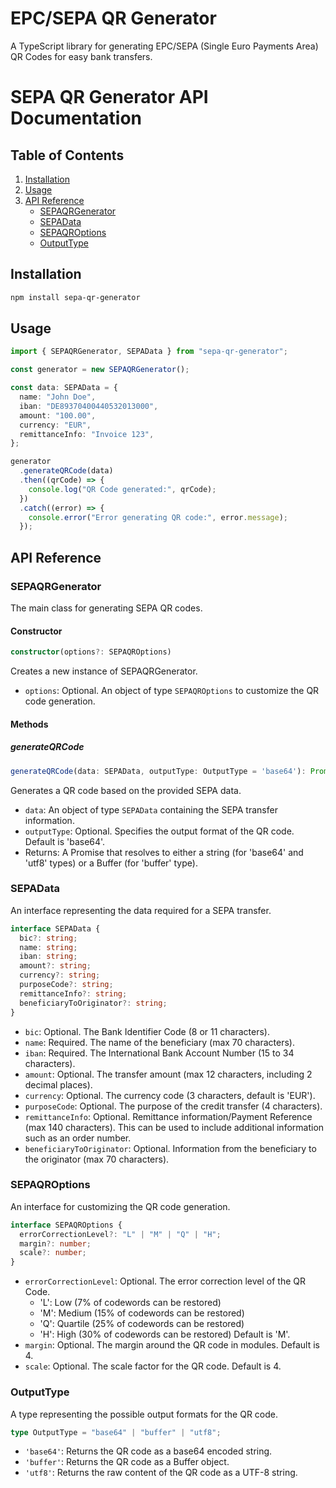 # EPC/SEPA QR Generator

A TypeScript library for generating EPC/SEPA (Single Euro Payments Area) QR Codes for easy bank transfers.

# SEPA QR Generator API Documentation

## Table of Contents

1. [Installation](#installation)
2. [Usage](#usage)
3. [API Reference](#api-reference)
   - [SEPAQRGenerator](#sepaqrgenerator)
   - [SEPAData](#sepadata)
   - [SEPAQROptions](#sepaqroptions)
   - [OutputType](#outputtype)

## Installation

```bash
npm install sepa-qr-generator
```

## Usage

```typescript
import { SEPAQRGenerator, SEPAData } from "sepa-qr-generator";

const generator = new SEPAQRGenerator();

const data: SEPAData = {
  name: "John Doe",
  iban: "DE89370400440532013000",
  amount: "100.00",
  currency: "EUR",
  remittanceInfo: "Invoice 123",
};

generator
  .generateQRCode(data)
  .then((qrCode) => {
    console.log("QR Code generated:", qrCode);
  })
  .catch((error) => {
    console.error("Error generating QR code:", error.message);
  });
```

## API Reference

### SEPAQRGenerator

The main class for generating SEPA QR codes.

#### Constructor

```typescript
constructor(options?: SEPAQROptions)
```

Creates a new instance of SEPAQRGenerator.

- `options`: Optional. An object of type `SEPAQROptions` to customize the QR code generation.

#### Methods

##### generateQRCode

```typescript
generateQRCode(data: SEPAData, outputType: OutputType = 'base64'): Promise<string | Buffer>
```

Generates a QR code based on the provided SEPA data.

- `data`: An object of type `SEPAData` containing the SEPA transfer information.
- `outputType`: Optional. Specifies the output format of the QR code. Default is 'base64'.
- Returns: A Promise that resolves to either a string (for 'base64' and 'utf8' types) or a Buffer (for 'buffer' type).

### SEPAData

An interface representing the data required for a SEPA transfer.

```typescript
interface SEPAData {
  bic?: string;
  name: string;
  iban: string;
  amount?: string;
  currency?: string;
  purposeCode?: string;
  remittanceInfo?: string;
  beneficiaryToOriginator?: string;
}
```

- `bic`: Optional. The Bank Identifier Code (8 or 11 characters).
- `name`: Required. The name of the beneficiary (max 70 characters).
- `iban`: Required. The International Bank Account Number (15 to 34 characters).
- `amount`: Optional. The transfer amount (max 12 characters, including 2 decimal places).
- `currency`: Optional. The currency code (3 characters, default is 'EUR').
- `purposeCode`: Optional. The purpose of the credit transfer (4 characters).
- `remittanceInfo`: Optional. Remittance information/Payment Reference (max 140 characters). This can be used to include additional information such as an order number.
- `beneficiaryToOriginator`: Optional. Information from the beneficiary to the originator (max 70 characters).

### SEPAQROptions

An interface for customizing the QR code generation.

```typescript
interface SEPAQROptions {
  errorCorrectionLevel?: "L" | "M" | "Q" | "H";
  margin?: number;
  scale?: number;
}
```

- `errorCorrectionLevel`: Optional. The error correction level of the QR Code.
  - 'L': Low (7% of codewords can be restored)
  - 'M': Medium (15% of codewords can be restored)
  - 'Q': Quartile (25% of codewords can be restored)
  - 'H': High (30% of codewords can be restored)
    Default is 'M'.
- `margin`: Optional. The margin around the QR code in modules. Default is 4.
- `scale`: Optional. The scale factor for the QR code. Default is 4.

### OutputType

A type representing the possible output formats for the QR code.

```typescript
type OutputType = "base64" | "buffer" | "utf8";
```

- `'base64'`: Returns the QR code as a base64 encoded string.
- `'buffer'`: Returns the QR code as a Buffer object.
- `'utf8'`: Returns the raw content of the QR code as a UTF-8 string.
